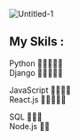 
![Untitled-1](https://user-images.githubusercontent.com/93470832/211223663-9b539edd-9e83-4232-96a2-8ddf58d4f983.png)

## My Skils :

Python 👾👾👾👾👾                 
Django 👾👾👾👾👾
                           
JavaScript 👾👾👾👾                   
React.js 👾👾👾👾👾

SQL 👾👾👾                     
Node.js 👾👾
